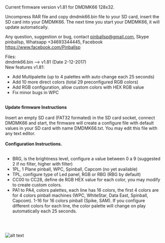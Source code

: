 
Current firmware version v1.81 for DMDMK66 128x32.

Uncompress RAR file and copy dmdmk66.bin file to your SD card, insert the SD card into your DMDMK66. The next time you start your DMDMK66, it will update automatically. 

Any question, suggestion or bug, contact pinballsp@gmail.com, Skype pinballsp, Whatsapp +34693344445, Facebook https://www.facebook.com/Pinballsp

Files:<br>
dmdmk66.bin --> v1.81 (Date 2-12-2017) <br>
New features v1.81:
<ul>
<li>Add Multipalette (up to 4 palettes with auto change each 25 seconds)</li>
<li>Add 10 more direct colors (total 29 preconfigured RGB colors)</li>
<li>Add RGB configuration, allow custom colors with HEX RGB value</li>
<li>Fix minor bugs in WPC</li>
</ul>
<br>
<b>Update firmware Instructions</b>
<br><br>
Insert an empty SD  card (FAT32 formated) in the SD card socket, connect DMDMK66 and start, the firmware will create a configure file with default values in your SD card with name DMDMK66.txt. You may edit this file with any text editor.
<br><br>
<b>Configuration Instructions.</b>
<br><br>
<ul>
<li>BRG, is the brightness level, configure a value between 0 a 9 (suggested 2 if no filter, higher with filter)</li>
<li>1PL, 1 Plane pinball, WPC, Spinball, Capcom (no yet available)</li>
<li>TPL, configure type of Led panel, RGB or RBG (RBG by default)</li>
<li>CC00 to CC28, define de RGB HEX value for each color, you may modify to create custom colors.</li>
<li>PA1 to PA4, colors palettes, each line has 16 colors, the first 4 colors are for 4 colors pinball machines
            (WPC, WhiteStar, Data East, Spinball, Capcom). 1-16 for 16 colors pinball (Spike, SAM). If you configure
            different colors for each line, the color palette will change on play automatically each 25 seconds.</li>
</ul>


<br><br>

![alt text](https://i.imgur.com/4dzc30F.jpg)
